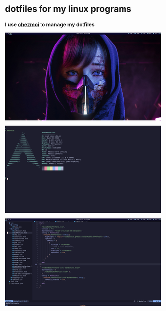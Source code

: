 # dotfiles for my linux programs

### I use [chezmoi](https://www.chezmoi.io/) to manage my dotfiles

![wallpaper](assets/mn.png)

![terminal with neofetch](assets/tm.png)

![wallpaper](assets/nv.png)
